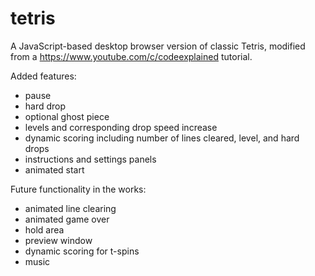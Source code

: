 # tetris

A JavaScript-based desktop browser version of classic Tetris, modified from a https://www.youtube.com/c/codeexplained tutorial.

Added features:
  - pause
  - hard drop
  - optional ghost piece
  - levels and corresponding drop speed increase
  - dynamic scoring including number of lines cleared, level, and hard drops
  - instructions and settings panels
  - animated start

Future functionality in the works:
  - animated line clearing
  - animated game over
  - hold area
  - preview window
  - dynamic scoring for t-spins
  - music
